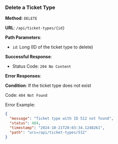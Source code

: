 ### Delete a Ticket Type

**Method**: `DELETE`

**URL**: `/api/ticket-types/{id}`

**Path Parameters**:
- `id`: Long (ID of the ticket type to delete)

**Successful Response**:

- Status Code: `204 No Content`

**Error Responses**:

**Condition**: If the ticket type does not exist

Code: `404 Not Found`

Error Example:

```json
{
  "message": "Ticket type with ID 512 not found",
  "status": 404,
  "timestamp": "2024-10-21T20:03:34.1248261",
  "path": "uri=/api/ticket-types/512"
}
